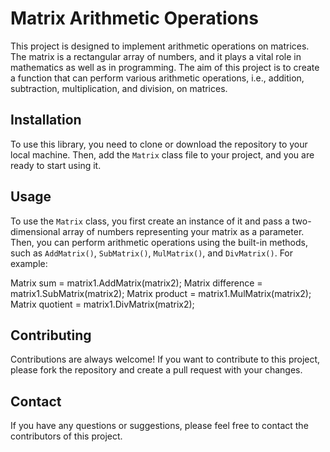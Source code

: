 # Matrix Arithmetic Operations

This project is designed to implement arithmetic operations on matrices. The matrix is a rectangular array of numbers, and it plays a vital role in mathematics as well as in programming. The aim of this project is to create a function that can perform various arithmetic operations, i.e., addition, subtraction, multiplication, and division, on matrices. 

## Installation

To use this library, you need to clone or download the repository to your local machine. Then, add the `Matrix` class file to your project, and you are ready to start using it.

## Usage

To use the `Matrix` class, you first create an instance of it and pass a two-dimensional array of numbers representing your matrix as a parameter. Then, you can perform arithmetic operations using the built-in methods, such as `AddMatrix()`, `SubMatrix()`, `MulMatrix()`, and `DivMatrix()`. For example:

Matrix sum = matrix1.AddMatrix(matrix2);
Matrix difference = matrix1.SubMatrix(matrix2);
Matrix product = matrix1.MulMatrix(matrix2);
Matrix quotient = matrix1.DivMatrix(matrix2);


## Contributing

Contributions are always welcome! If you want to contribute to this project, please fork the repository and create a pull request with your changes.

## Contact

If you have any questions or suggestions, please feel free to contact the contributors of this project.
